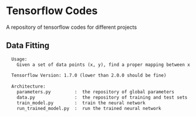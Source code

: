 # Tensorflow Codes

A repository of tensorflow codes for different projects

## Data Fitting
```txt
  Usage:
    Given a set of data points (x, y), find a proper mapping between x and y.
    
  Tensorflow Version: 1.7.0 (lower than 2.0.0 should be fine)
    
  Architecture:
    parameters.py         :  the repository of global parameters
    data.py               :  the repository of training and test sets
    train_model.py        :  train the neural network
    run_trained_model.py  :  run the trained neural network
```
